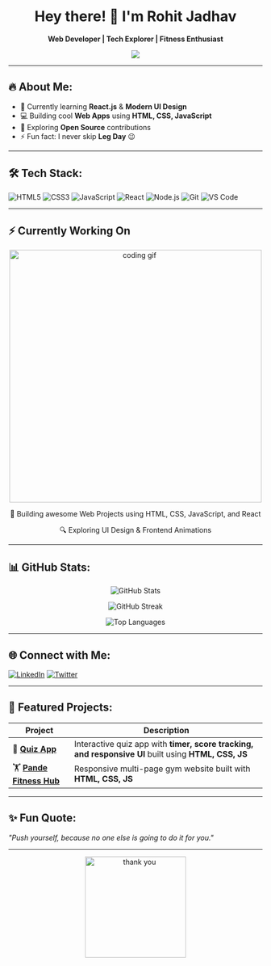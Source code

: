 <h1 align="center">
  Hey there! 👋 I'm Rohit Jadhav
</h1>

<p align="center">
  <b>Web Developer | Tech Explorer | Fitness Enthusiast</b>
</p>

<p align="center">
  <img src="https://readme-typing-svg.herokuapp.com?font=Fira+Code&weight=500&size=22&pause=1000&color=F70000&center=true&width=500&lines=Welcome+to+my+GitHub!;I+build+cool+web+projects;I+love+JavaScript+%26+React;Always+learning+new+things!">
</p>

---

## 🔥 About Me:
- 🌱 Currently learning **React.js** & **Modern UI Design**
- 💻 Building cool **Web Apps** using **HTML, CSS, JavaScript**
- 🧠 Exploring **Open Source** contributions 
- ⚡ Fun fact: I never skip **Leg Day** 😉

---

## 🛠 Tech Stack:
![HTML5](https://img.shields.io/badge/HTML5-E34F26?style=for-the-badge&logo=html5&logoColor=white)
![CSS3](https://img.shields.io/badge/CSS3-1572B6?style=for-the-badge&logo=css3&logoColor=white)
![JavaScript](https://img.shields.io/badge/JavaScript-F7DF1E?style=for-the-badge&logo=javascript&logoColor=black)
![React](https://img.shields.io/badge/React-20232A?style=for-the-badge&logo=react&logoColor=61DAFB)
![Node.js](https://img.shields.io/badge/Node.js-43853D?style=for-the-badge&logo=node.js&logoColor=white)
![Git](https://img.shields.io/badge/Git-F05032?style=for-the-badge&logo=git&logoColor=white)
![VS Code](https://img.shields.io/badge/VS_Code-007ACC?style=for-the-badge&logo=visual-studio-code&logoColor=white)

---

## ⚡ Currently Working On
<p align="center">
  <img src="https://media.giphy.com/media/qgQUggAC3Pfv687qPC/giphy.gif" width="500" alt="coding gif">
</p>

<p align="center">
  🚀 Building awesome Web Projects using HTML, CSS, JavaScript, and React  
</p>
<p align="center">
  🔍 Exploring UI Design & Frontend Animations
</p>

---

## 📊 GitHub Stats:
<p align="center">
  <img src="https://github-readme-stats.vercel.app/api?username=rohitbjadhav03&show_icons=true&theme=radical" alt="GitHub Stats" />
</p>
<p align="center">
  <img src="https://github-readme-streak-stats.herokuapp.com/?user=rohitbjadhav03&theme=radical" alt="GitHub Streak" />
</p>
<p align="center">
  <img src="https://github-readme-stats.vercel.app/api/top-langs/?username=rohitbjadhav03&layout=compact&theme=radical" alt="Top Languages" />
</p>

---

## 🌐 Connect with Me:
[![LinkedIn](https://img.shields.io/badge/LinkedIn-0A66C2?style=for-the-badge&logo=linkedin&logoColor=white)](https://www.linkedin.com/in/rohitbjadhav03/)
[![Twitter](https://img.shields.io/badge/Twitter-1DA1F2?style=for-the-badge&logo=twitter&logoColor=white)](https://x.com/rohitbjadhav03)

---

## 🚀 Featured Projects:
| Project | Description |
|---------|-------------|
| 📝 **[Quiz App](https://github.com/rohitbjadhav03/quiz-app)** | Interactive quiz app with **timer, score tracking, and responsive UI** built using **HTML, CSS, JS** |
| 🏋️ **[Pande Fitness Hub](https://github.com/rohitbjadhav03/Gym-Landing-Page)** | Responsive multi-page gym website built with **HTML, CSS, JS** |



---


## ✨ Fun Quote:
*"Push yourself, because no one else is going to do it for you."*

---

<p align="center">
  <img src="https://media.giphy.com/media/jRf5fsn8G6YaogAWxn/giphy.gif" width="200" alt="thank you">
</p>
